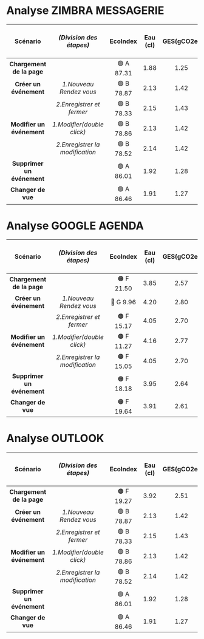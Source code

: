 # Analyse ZIMBRA MESSAGERIE

|        **Scénario**        |     _(Division des étapes)_     | **EcoIndex** | **Eau (cl)** | **GES(gCO2e)** | **Taille du DOM** | **Requêtes** | **Taille de la page (Ko)** |
|:--------------------------:|:-------------------------------:|:------------:|:------------:|:--------------:|:-----------------:|:------------:|:--------------------------:|
| **Chargement de la page**  |                                 |   🟢 A 87.31   |     1.88     |      1.25      |        231        |       4      |              2             |
| **Créer un événement**     | _1.Nouveau Rendez vous_         |   🟢 B 78.87   |     2.13     |      1.42      |        231        |      17      |            1272            |
|                            | _2.Enregistrer et fermer_       |   🟢 B 78.33   |     2.15     |      1.43      |        231        |      20      |            1282            |
| **Modifier un événement**  | _1.Modifier(double click)_      |   🟢 B 78.86   |     2.13     |      1.42      |        231        |      17      |            1274            |
|                            | _2.Enregistrer la modification_ |   🟢 B 78.52   |     2.14     |      1.42      |        231        |      19      |            1277            |
| **Supprimer un événement** |                                 |   🟢 A 86.01   |     1.92     |      1.28      |        231        |      11      |             71             |
| **Changer de vue**         |                                 |   🟢 A 86.46   |     1.91     |      1.27      |        231        |       8      |             60             |



# Analyse GOOGLE AGENDA

|        **Scénario**        |     _(Division des étapes)_     | **EcoIndex** | **Eau (cl)** | **GES(gCO2e)** | **Taille du DOM** | **Requêtes** | **Taille de la page (Ko)** |
|:--------------------------:|:-------------------------------:|:------------:|:------------:|:--------------:|:-----------------:|:------------:|:--------------------------:|
| **Chargement de la page**  |                                 |    🟠 F 21.50   |     3.85     |      2.57      |        1193       |      117     |            11686           |
| **Créer un événement**     | _1.Nouveau Rendez vous_         |    🔴 G 9.96    |     4.20     |      2.80      |        3793       |      153     |            6769            |
|                            | _2.Enregistrer et fermer_       |    🟠 F 15.17   |     4.05     |      2.70      |        1268       |      185     |            6782            |
| **Modifier un événement**  | _1.Modifier(double click)_      |    🟠 F 11.27   |     4.16     |      2.77      |        1855       |      161     |            12905           |
|                            | _2.Enregistrer la modification_ |    🟠 F 15.05   |     4.05     |      2.70      |        1219       |      192     |            12909           |
| **Supprimer un événement** |                                 |    🟠 F 18.18   |     3.95     |      2.64      |        1192       |      147     |            11802           |
| **Changer de vue**         |                                 |    🟠 F 19.64   |     3.91     |      2.61      |        1155       |      138     |            11586           |

# Analyse OUTLOOK

|        **Scénario**        |     _(Division des étapes)_     | **EcoIndex** | **Eau (cl)** | **GES(gCO2e)** | **Taille du DOM** | **Requêtes** | **Taille de la page (Ko)** |
|:--------------------------:|:-------------------------------:|:------------:|:------------:|:--------------:|:-----------------:|:------------:|:--------------------------:|
| **Chargement de la page**  |                                 |  🟠 F 19.27   |     3.92     |      2.51      |        1119       |       226    |              2675          |
| **Créer un événement**     | _1.Nouveau Rendez vous_         |   🟢 B 78.87   |     2.13     |      1.42      |        231        |      17      |            1272            |
|                            | _2.Enregistrer et fermer_       |   🟢 B 78.33   |     2.15     |      1.43      |        231        |      20      |            1282            |
| **Modifier un événement**  | _1.Modifier(double click)_      |   🟢 B 78.86   |     2.13     |      1.42      |        231        |      17      |            1274            |
|                            | _2.Enregistrer la modification_ |   🟢 B 78.52   |     2.14     |      1.42      |        231        |      19      |            1277            |
| **Supprimer un événement** |                                 |   🟢 A 86.01   |     1.92     |      1.28      |        231        |      11      |             71             |
| **Changer de vue**         |                                 |   🟢 A 86.46   |     1.91     |      1.27      |        231        |       8      |             60             |
